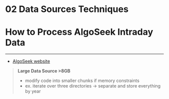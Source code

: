 # 02 Data Sources Techniques 
# How to Process AlgoSeek Intraday Data 
--- 
- [AlgoSeek website](https://www.algoseek.com/ml4t-book-data.html)
> **Large Data Source >8GB**
> - modify code into smaller chunks if memory constraints 
> - ex. iterate over three directories -> separate and store everything by year 

